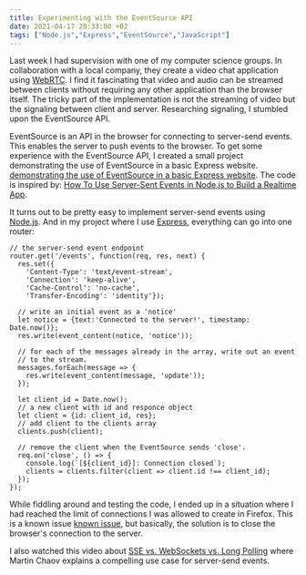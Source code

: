 ```yaml
---
title: Experimenting with the EventSource API
date: 2021-04-17 20:33:00 +02
tags: ["Node.js","Express","EventSource","JavaScript"]
---
```


Last week I had supervision with one of my computer science groups. In collaboration with a local company, they create a video chat application using [WebRTC](https://webrtc.org/). I find it fascinating that video and audio can be streamed between clients without requiring any other application than the browser itself. The tricky part of the implementation is not the streaming of video but the signaling between client and server. Researching signaling, I stumbled upon the EventSource API.

EventSource is an API in the browser for connecting to server-send events. This enables the server to push events to the browser. To get some experience with the EventSource API, I created a small project demonstrating the use of EventSource in a basic Express website.
[demonstrating the use of EventSource in a basic Express website](https://github.com/chrwahl/express-eventsource-chat). The code is inspired by: [How To Use Server-Sent Events in Node.js to Build a Realtime App](https://www.digitalocean.com/community/tutorials/nodejs-server-sent-events-build-realtime-app).

It turns out to be pretty easy to implement server-send events using [Node.js](https://nodejs.org/en/). And in my project where I use [Express](https://expressjs.com/), everything can go into one router:


```[.js]
// the server-send event endpoint
router.get('/events', function(req, res, next) {
  res.set({
    'Content-Type': 'text/event-stream',
    'Connection': 'keep-alive',
    'Cache-Control': 'no-cache',
    'Transfer-Encoding': 'identity'});

  // write an initial event as a 'notice'
  let notice = {text:'Connected to the server!', timestamp: Date.now()};
  res.write(event_content(notice, 'notice'));

  // for each of the messages already in the array, write out an event
  // to the stream.
  messages.forEach(message => {
    res.write(event_content(message, 'update'));
  });

  let client_id = Date.now();
  // a new client with id and responce object
  let client = {id: client_id, res};
  // add client to the clients array
  clients.push(client);

  // remove the client when the EventSource sends 'close'.
  req.on('close', () => {
    console.log(`[${client_id}]: Connection closed`);
    clients = clients.filter(client => client.id !== client_id);
  });
});
```

While fiddling around and testing the code, I ended up in a situation where I had reached the limit of connections I was allowed to create in Firefox. This is a known issue [known issue](https://stackoverflow.com/questions/16852690/sseeventsource-why-no-more-than-6-connections), but basically, the solution is to close the browser's connection to the server.

I also watched this video about [SSE vs. WebSockets vs. Long Polling](https://youtu.be/n9mRjkQg3VE) where Martin Chaov explains a compelling use case for server-send events.